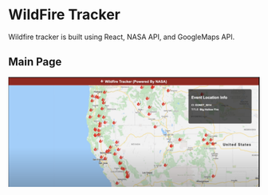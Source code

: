 # WildFire Tracker 
Wildfire tracker is built using React, NASA API, and GoogleMaps API.

## Main Page
![Main Page](login.png)
